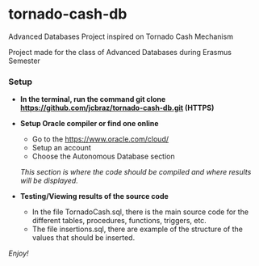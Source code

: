 # tornado-cash-db

Advanced Databases Project inspired on Tornado Cash Mechanism

Project made for the class of Advanced Databases during Erasmus Semester

### Setup

- **In the terminal, run the command git clone https://github.com/jcbraz/tornado-cash-db.git (HTTPS)**

- **Setup Oracle compiler or find one online**
  - Go to the https://www.oracle.com/cloud/
  - Setup an account
  - Choose the Autonomous Database section
  
  *This section is where the code should be compiled and where results will be displayed.*
  
- **Testing/Viewing results of the source code**
  - In the file TornadoCash.sql, there is the main source code for the different tables, procedures, functions, triggers, etc.
  - The file insertions.sql, there are example of the structure of the values that should be inserted.
  
*Enjoy!*
